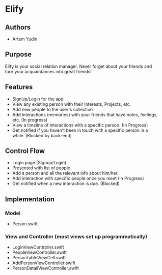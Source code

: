 # Elify
## Authors
 - Artem Yudin

## Purpose
Elify is your social relation manager.
Never forget about your friends and turn your acquaintances into great friends!

## Features
 - SignUp/Login for the app
 - View any existing person with their Interests, Projects, etc.
 - Add new people to the user's collection
 - Add interactions (memories) with your friends that have notes, feelings, etc. (In progress)
 - View a timeline of interactions with a specific person. (In Progress)
 - Get notified if you haven't been in touch with a specific person in a while. (Blocked by back-end)

## Control Flow
 - Login page (Signup/Login)
 - Presented with list of people 
 - Add a person and all the relevant info about him/her.
 - Add interaction with specific people once you meet (In Progress)
 - Get notified when a new interaction is due. (Blocked)

## Implementation
### Model
 - Person.swift

### View and Controller (most views set up programmatically)
 - LoginViewController.swift
 - PeopleViewController.swift
 - PersonTableViewCell.swift
 - AddPersonViewController.swift
 - PersonDetailViewController.swift

